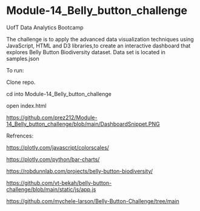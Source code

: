 # Module-14_Belly_button_challenge
UofT Data Analytics Bootcamp

The challenge is to apply the advanced data visualization techniques using JavaScript, HTML and D3 libraries,to create an interactive dashboard that explores Belly Button Biodiversity dataset. Data set is located in samples.json 

To run: 

Clone repo.

cd into Module-14_Belly_button_challenge

open index.html

https://github.com/prez212/Module-14_Belly_button_challenge/blob/main/DashboardSnippet.PNG

Refrences:

https://plotly.com/javascript/colorscales/

https://plotly.com/python/bar-charts/

https://robdunnlab.com/projects/belly-button-biodiversity/

https://github.com/vt-bekah/belly-button-challenge/blob/main/static/js/app.js

https://github.com/mychele-larson/Belly-Button-Challenge/tree/main
